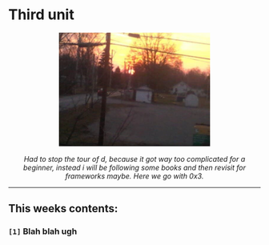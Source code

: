 # Third unit

<p align="center">
    <img src="img/w3.png" style="width: 60%; height: auto;"> </img>
</p>

<p align="center"><i> Had to stop the tour of d, because it got way too complicated for a beginner, instead i will be following some books and then revisit for frameworks maybe. Here we go with 0x3. </i></p>

---

## This weeks contents:

### `[1]` Blah blah ugh

